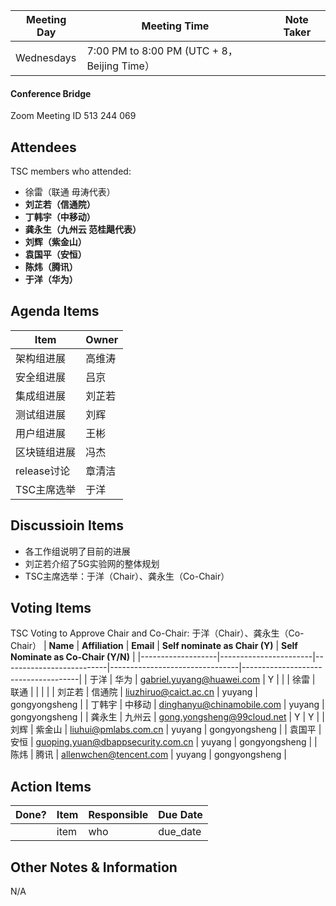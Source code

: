 | Meeting Day | Meeting Time | Note Taker |
| --- | --- | --- |
| Wednesdays | 7:00 PM to 8:00 PM (UTC + 8，Beijing Time） |     |

#### Conference Bridge

Zoom Meeting ID
513 244 069 

## Attendees
TSC members who attended:

- 徐雷（联通 毋涛代表）
-  **刘芷若（信通院）**  
-  **丁韩宇（中移动）** 
-  **龚永生（九州云 范桂飓代表）**   
-  **刘辉（紫金山）** 
-  **袁国平（安恒）** 
-  **陈炜（腾讯）** 
-  **于洋（华为）**  

## Agenda Items

Item | Owner
---- | ----
架构组进展 | 高维涛
安全组进展 | 吕京
集成组进展 | 刘芷若
测试组进展 | 刘辉
用户组进展 | 王彬
区块链组进展 | 冯杰
release讨论 | 章清洁
TSC主席选举 | 于洋

## Discussioin Items

- 各工作组说明了目前的进展
- 刘芷若介绍了5G实验网的整体规划
- TSC主席选举：于洋（Chair）、龚永生（Co-Chair）



## Voting Items
TSC Voting to Approve Chair and Co-Chair: 于洋（Chair）、龚永生（Co-Chair）
| **Name**          | **Affiliation**       | **Email**                |  **Self nominate as Chair (Y)** | **Self Nominate as Co-Chair (Y/N)** |
|-------------------|-----------------------|--------------------------|--------------------------------|-------------------------------------|
| 于洋              | 华为                   | gabriel.yuyang@huawei.com           |     Y             |                        |
| 徐雷              | 联通                   |                                     |    |    | 
| 刘芷若            | 信通院                 | liuzhiruo@caict.ac.cn               | yuyang  | gongyongsheng  |
| 丁韩宇            | 中移动                 | dinghanyu@chinamobile.com           |  yuyang | gongyongsheng  |
| 龚永生            | 九州云                 |  gong.yongsheng@99cloud.net         |  Y |  Y  |
| 刘辉              | 紫金山                 | liuhui@pmlabs.com.cn                | yuyang  | gongyongsheng  |
| 袁国平            | 安恒                   | guoping.yuan@dbappsecurity.com.cn   | yuyang  | gongyongsheng  |
| 陈炜              | 腾讯                   | allenwchen@tencent.com              | yuyang  | gongyongsheng  |

## Action Items
| Done? | Item | Responsible | Due Date |
| ---- | ---- | ---- | ---- |
| | item | who | due_date |

## Other Notes & Information
N/A
